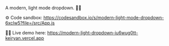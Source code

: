 A modern, light mode dropdown. 📃🔽

⚙️ Code sandbox: https://codesandbox.io/s/modern-light-mode-dropdown-6xclw5?file=/src/App.js

🧑‍💻 Live demo here: https://modern-light-dropdown-iu6wug0tt-keiryan.vercel.app
